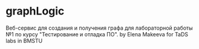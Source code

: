 # graphLogic
Веб-сервис для создания и получения графа для лабораторной работы №1 по курсу "Тестирование и отладка ПО".
by Elena Makeeva for TaDS labs in BMSTU

